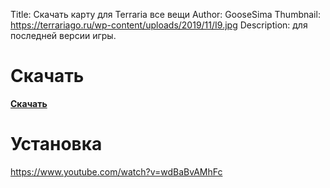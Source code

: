Title: Скачать карту для Terraria все вещи
Author: GooseSima
Thumbnail: https://terrariago.ru/wp-content/uploads/2019/11/I9.jpg
Description: для последней версии игры.

# Скачать

[**Скачать**](https://www.curseforge.com/terraria/maps/builders-workshop/files)

# Установка

https://www.youtube.com/watch?v=wdBaBvAMhFc
